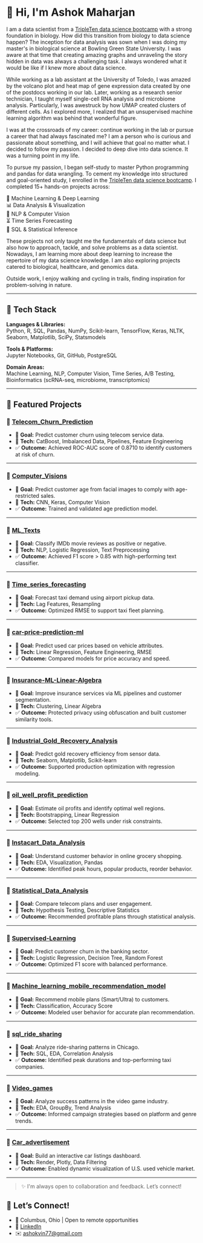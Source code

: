 # 👋 Hi, I'm Ashok Maharjan

I am a data scientist from a [TripleTen data science bootcamp](https://tripleten.com/) with a strong foundation in biology. How did this transition from biology to data science happen? The inception for data analysis was sown when I was doing my master's in biological science at Bowling Green State University. I was aware at that time that creating amazing graphs and unraveling the story hidden in data was always a challenging task. I always wondered what it would be like if I knew more about data science.

While working as a lab assistant at the University of Toledo, I was amazed by the volcano plot and heat map of gene expression data created by one of the postdocs working in our lab. Later, working as a research senior technician, I taught myself single-cell RNA analysis and microbiome analysis. Particularly, I was awestruck by how UMAP created clusters of different cells. As I explored more, I realized that an unsupervised machine learning algorithm was behind that wonderful figure.

I was at the crossroads of my career: continue working in the lab or pursue a career that had always fascinated me? I am a person who is curious and passionate about something, and I will achieve that goal no matter what. I decided to follow my passion. I decided to deep dive into data science. It was a turning point in my life.

To pursue my passion, I began self-study to master Python programming and pandas for data wrangling. To cement my knowledge into structured and goal-oriented study, I enrolled in the [TripleTen data science bootcamp](https://tripleten.com/). I completed 15+ hands-on projects across:

🧠 Machine Learning & Deep Learning  
📊 Data Analysis & Visualization  
🦮 NLP & Computer Vision  
⏳ Time Series Forecasting  
📃 SQL & Statistical Inference

These projects not only taught me the fundamentals of data science but also how to approach, tackle, and solve problems as a data scientist. Nowadays, I am learning more about deep learning to increase the repertoire of my data science knowledge. I am also exploring projects catered to biological, healthcare, and genomics data.

Outside work, I enjoy walking and cycling in trails, finding inspiration for problem-solving in nature.

---

## 🧰 Tech Stack

**Languages & Libraries:**  
Python, R, SQL, Pandas, NumPy, Scikit-learn, TensorFlow, Keras, NLTK, Seaborn, Matplotlib, SciPy, Statsmodels  

**Tools & Platforms:**  
Jupyter Notebooks, Git, GitHub, PostgreSQL

**Domain Areas:**  
Machine Learning, NLP, Computer Vision, Time Series, A/B Testing, Bioinformatics (scRNA-seq, microbiome, transcriptomics)

---

## 📂 Featured Projects

### 🔹 [Telecom_Churn_Prediction](https://github.com/ashokvin77/Telecom_Churn_Prediction)
- 📌 **Goal:** Predict customer churn using telecom service data.
- 🧠 **Tech:** CatBoost, Imbalanced Data, Pipelines, Feature Engineering
- ✅ **Outcome:** Achieved ROC-AUC score of 0.8710 to identify customers at risk of churn.

---

### 🔹 [Computer_Visions](https://github.com/ashokvin77/Computer_Visions)
- 📌 **Goal:** Predict customer age from facial images to comply with age-restricted sales.
- 🧠 **Tech:** CNN, Keras, Computer Vision
- ✅ **Outcome:** Trained and validated age prediction model.

---

### 🔹 [ML_Texts](https://github.com/ashokvin77/ML_Texts)
- 📌 **Goal:** Classify IMDb movie reviews as positive or negative.
- 🧠 **Tech:** NLP, Logistic Regression, Text Preprocessing
- ✅ **Outcome:** Achieved F1 score > 0.85 with high-performing text classifier.

---

### 🔹 [Time_series_forecasting](https://github.com/ashokvin77/Time_series_forecasting)
- 📌 **Goal:** Forecast taxi demand using airport pickup data.
- 🧠 **Tech:** Lag Features, Resampling
- ✅ **Outcome:** Optimized RMSE to support taxi fleet planning.

---

### 🔹 [car-price-prediction-ml](https://github.com/ashokvin77/car-price-prediction-ml)
- 📌 **Goal:** Predict used car prices based on vehicle attributes.
- 🧠 **Tech:** Linear Regression, Feature Engineering, RMSE
- ✅ **Outcome:** Compared models for price accuracy and speed.

---

### 🔹 [Insurance-ML-Linear-Algebra](https://github.com/ashokvin77/Insurance-ML-Linear-Algebra)
- 📌 **Goal:** Improve insurance services via ML pipelines and customer segmentation.
- 🧠 **Tech:** Clustering, Linear Algebra
- ✅ **Outcome:** Protected privacy using obfuscation and built customer similarity tools.

---

### 🔹 [Industrial_Gold_Recovery_Analysis](https://github.com/ashokvin77/Industrial_Gold_Recovery_Analysis)
- 📌 **Goal:** Predict gold recovery efficiency from sensor data.
- 🧠 **Tech:** Seaborn, Matplotlib, Scikit-learn
- ✅ **Outcome:** Supported production optimization with regression modeling.

---

### 🔹 [oil_well_profit_prediction](https://github.com/ashokvin77/oil_well_profit_prediction)
- 📌 **Goal:** Estimate oil profits and identify optimal well regions.
- 🧠 **Tech:** Bootstrapping, Linear Regression
- ✅ **Outcome:** Selected top 200 wells under risk constraints.

---

### 🔹 [Instacart_Data_Analysis](https://github.com/ashokvin77/Instacart_Data_Analysis)
- 📌 **Goal:** Understand customer behavior in online grocery shopping.
- 🧠 **Tech:** EDA, Visualization, Pandas
- ✅ **Outcome:** Identified peak hours, popular products, reorder behavior.

---

### 🔹 [Statistical_Data_Analysis](https://github.com/ashokvin77/Statistical_Data_Analysis)
- 📌 **Goal:** Compare telecom plans and user engagement.
- 🧠 **Tech:** Hypothesis Testing, Descriptive Statistics
- ✅ **Outcome:** Recommended profitable plans through statistical analysis.

---

### 🔹 [Supervised-Learning](https://github.com/ashokvin77/Supervised-Learning)
- 📌 **Goal:** Predict customer churn in the banking sector.
- 🧠 **Tech:** Logistic Regression, Decision Tree, Random Forest
- ✅ **Outcome:** Optimized F1 score with balanced performance.

---

### 🔹 [Machine_learning_mobile_recommendation_model](https://github.com/ashokvin77/Machine_learning_mobile_recommendation_model)
- 📌 **Goal:** Recommend mobile plans (Smart/Ultra) to customers.
- 🧠 **Tech:** Classification, Accuracy Score
- ✅ **Outcome:** Modeled user behavior for accurate plan recommendation.

---

### 🔹 [sql_ride_sharing](https://github.com/ashokvin77/sql_ride_sharing)
- 📌 **Goal:** Analyze ride-sharing patterns in Chicago.
- 🧠 **Tech:** SQL, EDA, Correlation Analysis
- ✅ **Outcome:** Identified peak durations and top-performing taxi companies.

---

### 🔹 [Video_games](https://github.com/ashokvin77/Video_games)
- 📌 **Goal:** Analyze success patterns in the video game industry.
- 🧠 **Tech:** EDA, GroupBy, Trend Analysis
- ✅ **Outcome:** Informed campaign strategies based on platform and genre trends.

---

### 🔹 [Car_advertisement](https://github.com/ashokvin77/Car_advertisement)
- 📌 **Goal:** Build an interactive car listings dashboard.
- 🧠 **Tech:** Render, Plotly, Data Filtering
- ✅ **Outcome:** Enabled dynamic visualization of U.S. used vehicle market.

---

> ✨ I'm always open to collaboration and feedback. Let’s connect!

## 📧 Let’s Connect!

- 📍 Columbus, Ohio | Open to remote opportunities  
- 🔗 [LinkedIn](https://linkedin.com/in/ashok-maharjan-ds)  
- ✉️ ashokvin77@gmail.com
